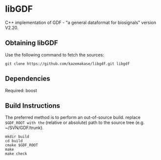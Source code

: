 libGDF
======

C++ implementation of GDF - "a general dataformat for biosignals" version V2.20. 

Obtaining libGDF
----------------

Use the following command to fetch the sources:

    git clone https://github.com/kazemakase/libgdf.git libgdf
    
Dependencies
------------
Required: boost

Build Instructions
------------------

The preferred method is to perform an out-of-source build.
replace `$GDF_ROOT with the` (relative or absolute) path to the source
tree (e.g. ~/SVN/GDF/trunk).

    mkdir build
    cd build
    cmake $GDF_ROOT
    make
    make check
